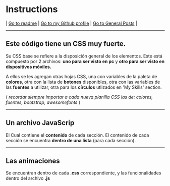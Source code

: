 # Instructions

| [Go to readme](https://github.com/vdrr89/me/blob/master/README.md) | [Go to my Github profile](https://github.com/vdrr89) | [Go to General Posts](https://github.com/vdrr89/posts) |


---


## Este código tiene un **CSS** muy fuerte. 


Su CSS base se refiere a la disposición general de los elementos. 
Este está compuesto por 2 archivos: **uno para ser visto en pc** y **otro para ser visto en dispositivos móviles.**


A ellos se les agregan otras hojas CSS, una con variables de la paleta de **colores**, otra con la lista de **botones** disponibles, otra con las variables de las **fuentes** a utilizar, otra para los **círculos** utlizados en 'My Skills' section.


( *recordar siempre importar a cada nueva planilla CSS las de:*
*colores, fuentes, bootstrap, awesomefonts* )

---


## Un archivo JavaScrip


El Cual contiene el **contenido** de cada sección. 
El contenido de cada sección se encuentra **dentro de una lista** (para cada sección).


---


## Las animaciones


Se encuentran dentro de cada **.css** correspondiente, y las funcionalidades dentro del archivo **.js**